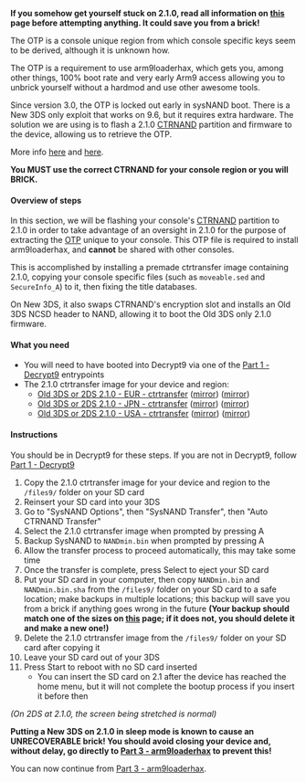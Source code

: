 **If you somehow get yourself stuck on 2.1.0, read all information on [this](https://github.com/Plailect/Guide/wiki/2.1.0-Stuck) page before attempting anything. It could save you from a brick!**

The OTP is a console unique region from which console specific keys seem to be derived, although it is unknown how.

The OTP is a requirement to use arm9loaderhax, which gets you, among other things, 100% boot rate and very early Arm9 access allowing you to unbrick yourself without a hardmod and use other awesome tools.

Since version 3.0, the OTP is locked out early in sysNAND boot. There is a New 3DS only exploit that works on 9.6, but it requires extra hardware. The solution we are using is to flash a 2.1.0 [CTRNAND](https://www.3dbrew.org/wiki/Flash_Filesystem#CTR_partition) partition and firmware to the device, allowing us to retrieve the OTP.

More info [here](https://github.com/Plailect/Guide/wiki/OTP-Info) and [here](https://3dbrew.org/wiki/OTP_Registers).

**You MUST use the correct CTRNAND for your console region or you will BRICK.**

#### Overview of steps

In this section, we will be flashing your console's [CTRNAND](https://www.3dbrew.org/wiki/Flash_Filesystem#CTR_partition) partition to 2.1.0 in order to take advantage of an oversight in 2.1.0 for the purpose of extracting the [OTP](https://github.com/Plailect/Guide/wiki/OTP-Info) unique to your console. This OTP file is required to install arm9loaderhax, and **cannot** be shared with other consoles.

This is accomplished by installing a premade ctrtransfer image containing 2.1.0, copying your console specific files (such as `moveable.sed` and `SecureInfo_A`) to it, then fixing the title databases.

On New 3DS, it also swaps CTRNAND's encryption slot and installs an Old 3DS NCSD header to NAND, allowing it to boot the Old 3DS only 2.1.0 firmware.

#### What you need

* You will need to have booted into Decrypt9 via one of the [Part 1 - Decrypt9](https://github.com/Plailect/Guide/wiki/Part-1-(Decrypt9)) entrypoints
* The 2.1.0 ctrtransfer image for your device and region:
  +    <a href="https://plailect.github.io/Guide/2.1.0-4E_ctrtransfer_o3ds.torrent" target="_blank">Old 3DS or 2DS 2.1.0 - EUR - ctrtransfer</a> ([mirror](https://mega.nz/#!ltsF3SwB!A_yQJ7TpkYD6OF38q4oes7dI1G3574v0wF_WXP8-_3E)) ([mirror](https://drive.google.com/open?id=0BzPfvjeuhqoDZnp3SjhGSVFYa3c))    
  +    <a href="https://plailect.github.io/Guide/2.1.0-4J_ctrtransfer_o3ds.torrent" target="_blank">Old 3DS or 2DS 2.1.0 - JPN - ctrtransfer</a> ([mirror](https://mega.nz/#!VhkGCQSQ!nnWrKUazSHRXIiPtGKCoDp9gT5yQDyo4J0x9TMNHJP4)) ([mirror](https://drive.google.com/open?id=0BzPfvjeuhqoDMzdLM3hyVnlsVWc))    
  +    <a href="https://plailect.github.io/Guide/2.1.0-4U_ctrtransfer_o3ds.torrent" target="_blank">Old 3DS or 2DS 2.1.0 - USA - ctrtransfer</a> ([mirror](https://mega.nz/#!FtshlJ5D!4GC-GUNhzzPefLGJA7wRIKaj8J-pbVQHFJFkx6MUaLA)) ([mirror](https://drive.google.com/open?id=0BzPfvjeuhqoDa2gwRHdKczMzbWs))

#### Instructions

You should be in Decrypt9 for these steps. If you are not in Decrypt9, follow [Part 1 - Decrypt9](https://github.com/Plailect/Guide/wiki/Part-1-(Decrypt9))

1. Copy the 2.1.0 ctrtransfer image for your device and region to the `/files9/` folder on your SD card
2. Reinsert your SD card into your 3DS
1. Go to "SysNAND Options", then "SysNAND Transfer", then "Auto CTRNAND Transfer"
2. Select the 2.1.0 ctrtransfer image when prompted by pressing A
2. Backup SysNAND to `NANDmin.bin` when prompted by pressing A
3. Allow the transfer process to proceed automatically, this may take some time
2. Once the transfer is complete, press Select to eject your SD card
3. Put your SD card in your computer, then copy `NANDmin.bin` and `NANDmin.bin.sha` from the `/files9/` folder on your SD card to a safe location; make backups in multiple locations; this backup will save you from a brick if anything goes wrong in the future **(Your backup should match one of the sizes on [this](https://github.com/Plailect/Guide/wiki/NAND-Size) page; if it does not, you should delete it and make a new one!)**
4. Delete the 2.1.0 ctrtransfer image from the `/files9/` folder on your SD card after copying it
5. Leave your SD card out of your 3DS
6. Press Start to reboot with no SD card inserted
    + You can insert the SD card on 2.1 after the device has reached the home menu, but it will not complete the bootup process if you insert it before then

*(On 2DS at 2.1.0, the screen being stretched is normal)*

**Putting a New 3DS on 2.1.0 in sleep mode is known to cause an UNRECOVERABLE brick! You should avoid closing your device and, without delay, go directly to [Part 3 - arm9loaderhax](https://github.com/Plailect/Guide/wiki/Part-3-(Decrypt9)) to prevent this!**

You can now continue from [Part 3 - arm9loaderhax](https://github.com/Plailect/Guide/wiki/Part-3-(arm9loaderhax)).
